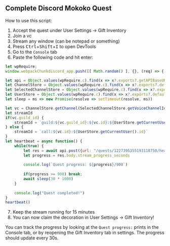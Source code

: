 ## Complete Discord Mokoko Quest
How to use this script:
1. Accept the quest under User Settings -> Gift Inventory
2. Join a vc
3. Stream any window (can be notepad or something)
4. Press <kbd>Ctrl</kbd>+<kbd>Shift</kbd>+<kbd>I</kbd> to open DevTools
5. Go to the `Console` tab
6. Paste the following code and hit enter:
```js
let wpRequire;
window.webpackChunkdiscord_app.push([[ Math.random() ], {}, (req) => { wpRequire = req; }]);

let api = Object.values(wpRequire.c).find(x => x?.exports?.getAPIBaseURL).exports.HTTP;
let ChannelStore = Object.values(wpRequire.c).find(x => x?.exports?.default?.getSortedPrivateChannels).exports.default;
let SelectedChannelStore = Object.values(wpRequire.c).find(x => x?.exports?.default?.getVoiceChannelId).exports.default;
let UserStore = Object.values(wpRequire.c).find(x => x?.exports?.default?.getCurrentUser).exports.default;
let sleep = ms => new Promise(resolve => setTimeout(resolve, ms))

let vc = ChannelStore.getChannel(SelectedChannelStore.getVoiceChannelId())
let streamId
if(vc.guild_id) {
	streamId = `guild:${vc.guild_id}:${vc.id}:${UserStore.getCurrentUser().id}`
} else {
	streamId = `call:${vc.id}:${UserStore.getCurrentUser().id}`
}
let heartbeat = async function() {
	while(true) {
		let res = await api.post({url: "/quests/1227395355193118750/heartbeat", body: {stream_key:streamId}})
		let progress = res.body.stream_progress_seconds
		
		console.log(`Quest progress: ${progress}/900`)
		
		if(progress >= 900) break;
		await sleep(30 * 1000)
	}
	
	console.log("Quest completed!")
}
heartbeat()
```
7. Keep the stream running for 15 minutes
8. You can now claim the decoration in User Settings -> Gift Inventory!

You can track the progress by looking at the `Quest progress:` prints in the Console tab, or by reopening the Gift Inventory tab in settings. The progress should update every 30s.